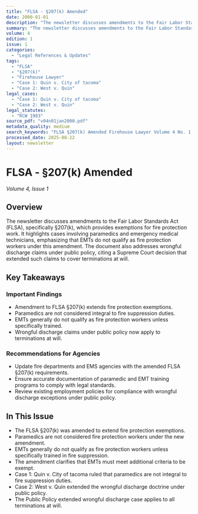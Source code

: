```yaml
---
title: "FLSA - §207(k) Amended"
date: 2000-01-01
description: "The newsletter discusses amendments to the Fair Labor Standards Act (FLSA), specifically §207(k), which provides exemptions for fire protection work. It highlights cases involving paramedics and emergency medical technicians, emphasizing that EMTs do not qualify as fire protection workers under this amendment. The document also addresses wrongful discharge claims under public policy, citing a Supreme Court decision that extended such claims to cover terminations at will."
summary: "The newsletter discusses amendments to the Fair Labor Standards Act (FLSA), specifically §207(k), which provides exemptions for fire protection work. It highlights cases involving paramedics and emergency medical technicians, emphasizing that EMTs do not qualify as fire protection workers under this amendment. The document also addresses wrongful discharge claims under public policy, citing a Supreme Court decision that extended such claims to cover terminations at will."
volume: 4
edition: 1
issue: 1
categories:
  - "Legal References & Updates"
tags:
  - "FLSA"
  - "§207(k)"
  - "Firehouse Lawyer"
  - "Case 1: Quin v. City of tacoma"
  - "Case 2: West v. Quin"
legal_cases:
  - "Case 1: Quin v. City of tacoma"
  - "Case 2: West v. Quin"
legal_statutes:
  - "RCW 1983"
source_pdf: "v04n01jan2000.pdf"
metadata_quality: medium
search_keywords: "FLSA §207(k) Amended Firehouse Lawyer Volume 4 No. 1 Joseph F. Quin January 31 2000 FLSA §207(k) Extension of fire protection exemptions paramedic emergency medical technician wrongful discharge publi..."
processed_date: 2025-08-22
layout: newsletter
---
```


# FLSA - §207(k) Amended

*Volume 4, Issue 1*

## Overview

The newsletter discusses amendments to the Fair Labor Standards Act (FLSA), specifically §207(k), which provides exemptions for fire protection work. It highlights cases involving paramedics and emergency medical technicians, emphasizing that EMTs do not qualify as fire protection workers under this amendment. The document also addresses wrongful discharge claims under public policy, citing a Supreme Court decision that extended such claims to cover terminations at will.

## Key Takeaways

### Important Findings

- Amendment to FLSA §207(k) extends fire protection exemptions.
- Paramedics are not considered integral to fire suppression duties.
- EMTs generally do not qualify as fire protection workers unless specifically trained.
- Wrongful discharge claims under public policy now apply to terminations at will.

### Recommendations for Agencies

- Update fire departments and EMS agencies with the amended FLSA §207(k) requirements.
- Ensure accurate documentation of paramedic and EMT training programs to comply with legal standards.
- Review existing employment policies for compliance with wrongful discharge exceptions under public policy.

## In This Issue

- The FLSA §207(k) was amended to extend fire protection exemptions.
- Paramedics are not considered fire protection workers under the new amendment.
- EMTs generally do not qualify as fire protection workers unless specifically trained in fire suppression.
- The amendment clarifies that EMTs must meet additional criteria to be exempt.
- Case 1: Quin v. City of tacoma ruled that paramedics are not integral to fire suppression duties.
- Case 2: West v. Quin extended the wrongful discharge doctrine under public policy.
- The Public Policy extended wrongful discharge case applies to all terminations at will.

